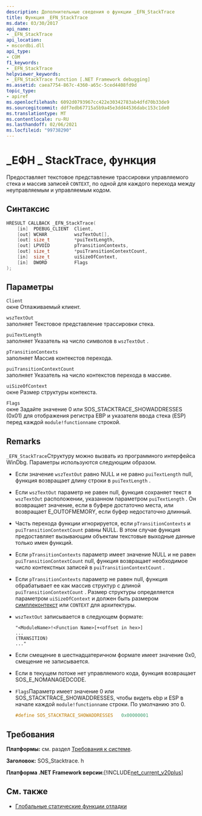 ```yaml
---
description: Дополнительные сведения о функции _EFN_StackTrace
title: Функция _EFN_StackTrace
ms.date: 03/30/2017
api_name:
- _EFN_StackTrace
api_location:
- mscordbi.dll
api_type:
- COM
f1_keywords:
- _EFN_StackTrace
helpviewer_keywords:
- _EFN_StackTrace function [.NET Framework debugging]
ms.assetid: caea7754-867c-4360-a65c-5ced4408fd9d
topic_type:
- apiref
ms.openlocfilehash: 6092d0793967cc422e30342783ab4dfd70b33de9
ms.sourcegitcommit: ddf7edb67715a5b9a45e3dd44536dabc153c1de0
ms.translationtype: MT
ms.contentlocale: ru-RU
ms.lasthandoff: 02/06/2021
ms.locfileid: "99738290"
---
```

# <a name="_efn_stacktrace-function"></a>\_ЕФН \_ StackTrace, функция

Предоставляет текстовое представление трассировки управляемого стека и массив записей `CONTEXT`, по одной для каждого перехода между неуправляемым и управляемым кодом.  
  
## <a name="syntax"></a>Синтаксис  
  
```cpp  
HRESULT CALLBACK _EFN_StackTrace(  
    [in]  PDEBUG_CLIENT  Client,  
    [out] WCHAR          wszTextOut[],  
    [out] size_t         *puiTextLength,  
    [out] LPVOID         pTransitionContexts,  
    [out] size_t         *puiTransitionContextCount,  
    [in]  size_t         uiSizeOfContext,  
    [in]  DWORD          Flags  
);  
```  
  
## <a name="parameters"></a>Параметры  

 `Client`  
 окне Отлаживаемый клиент.  
  
 `wszTextOut`  
 заполняет Текстовое представление трассировки стека.  
  
 `puiTextLength`  
 заполняет Указатель на число символов в `wszTextOut` .  
  
 `pTransitionContexts`  
 заполняет Массив контекстов перехода.  
  
 `puiTransitionContextCount`  
 заполняет Указатель на число контекстов перехода в массиве.  
  
 `uiSizeOfContext`  
 окне Размер структуры контекста.  
  
 `Flags`  
 окне Задайте значение 0 или SOS_STACKTRACE_SHOWADDRESSES (0x01) для отображения регистра EBP и указателя ввода стека (ESP) перед каждой `module!functionname` строкой.  
  
## <a name="remarks"></a>Remarks  

 `_EFN_StackTrace`Структуру можно вызвать из программного интерфейса WinDbg. Параметры используются следующим образом.  
  
- Если значение `wszTextOut` равно NULL и не равно `puiTextLength` null, функция возвращает длину строки в `puiTextLength` .  
  
- Если `wszTextOut` параметр не равен null, функция сохраняет текст в `wszTextOut` расположении, указанном параметром `puiTextLength` . Он возвращает значение, если в буфере достаточно места, или возвращает E_OUTOFMEMORY, если буфер недостаточно длинный.  
  
- Часть перехода функции игнорируется, если `pTransitionContexts` и `puiTransitionContextCount` равны NULL. В этом случае функция предоставляет вызывающим объектам текстовые выходные данные только имен функций.  
  
- Если `pTransitionContexts` параметр имеет значение NULL и не равен `puiTransitionContextCount` null, функция возвращает необходимое число контекстных записей в `puiTransitionContextCount` .  
  
- Если `pTransitionContexts` параметр не равен null, функция обрабатывает ее как массив структур с длиной `puiTransitionContextCount` . Размер структуры определяется параметром `uiSizeOfContext` и должен быть размером [симплеконтекст](stacktrace-simplecontext-structure.md) или `CONTEXT` для архитектуры.  
  
- `wszTextOut` записывается в следующем формате:  
  
    ```output  
    "<ModuleName>!<Function Name>[+<offset in hex>]  
    ...  
    (TRANSITION)  
    ..."  
    ```  
  
- Если смещение в шестнадцатеричном формате имеет значение 0x0, смещение не записывается.  
  
- Если в текущем потоке нет управляемого кода, функция возвращает SOS_E_NOMANAGEDCODE.  
  
- `Flags`Параметр имеет значение 0 или SOS_STACKTRACE_SHOWADDRESSES, чтобы видеть ebp и ESP в начале каждой `module!functionname` строки. По умолчанию это 0.  
  
    ```cpp  
    #define SOS_STACKTRACE_SHOWADDRESSES   0x00000001  
    ```  
  
## <a name="requirements"></a>Требования  

 **Платформы:** см. раздел [Требования к системе](../../get-started/system-requirements.md).  
  
 **Заголовок:** SOS_Stacktrace. h  
  
 **Платформа .NET Framework версии:**[!INCLUDE[net_current_v20plus](../../../../includes/net-current-v20plus-md.md)]  
  
## <a name="see-also"></a>См. также

- [Глобальные статические функции отладки](debugging-global-static-functions.md)
